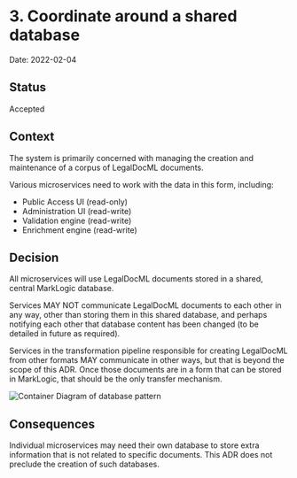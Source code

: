 # 3. Coordinate around a shared database

Date: 2022-02-04

## Status

Accepted

## Context

The system is primarily concerned with managing the creation and maintenance of
a corpus of LegalDocML documents.

Various microservices need to work with the data in this form, including:

* Public Access UI (read-only)
* Administration UI (read-write)
* Validation engine (read-write)
* Enrichment engine (read-write)

## Decision

All microservices will use LegalDocML documents stored in a shared, central MarkLogic
database.

Services MAY NOT communicate LegalDocML documents to each other in any way, other
than storing them in this shared database, and perhaps notifying each other that database
content has been changed (to be detailed in future as required).

Services in the transformation pipeline responsible for creating LegalDocML from other
formats MAY communicate in other ways, but that is beyond the scope of this ADR. Once those
documents are in a form that can be stored in MarkLogic, that should be the only transfer
mechanism.

![Container Diagram of database pattern](https://www.plantuml.com/plantuml/png/VP9FivCm5CNtV8fODpZZAnjNhXu2u-j8RQSK7LTCIAuGpHyc2LM_lJUrfQ3rxJBd_ixzSoQFpbFhHoL9z49e9aSEfFT-S6-JnD8VwqxuVcn71vOPxK7xDJCg6IJLmVJWF9UYJR8t3_iWrTioKTHvi2Wr6Jgeq63N0x9HLAPVTlMnIQkc-b0SiwVuLHHLlv1MJV7Jnq9tuBmm-ZLPRQxl5J9JdzXRgjrNOnKDjK9tg29zNCZaZxx2GlOI_JVxYKh1gJSMIv-kxy1Lh0Sqsp3lib8CsWhMApnvcbDC4gd0dWI3HNlAbT32uPANAzA5GEfDc9L_exep2-CmjbAmUeFL_Vb9KiR0kRyTDqlUnehQxwNf14EYX8xAtB1jIRXXutb3XxUTGzXUmT3X078Uz7y2jS10dC1DtHnwW_K-Fr-5MQ0U0lzEe6EU-HmR1px7ciETl9_Zot_Ila-75MQLMT8MA0z4zRJxt9J5--9ZZX_o4JJ7p_eR)

## Consequences

Individual microservices may need their own database to store extra information
that is not related to specific documents. This ADR does not preclude the creation
of such databases.
